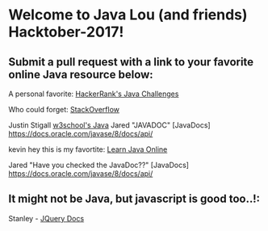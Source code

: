# Welcome to Java Lou (and friends) Hacktober-2017!

## Submit a  pull request with a link to your favorite online Java resource below:

A personal favorite: [HackerRank's Java Challenges](https://www.hackerrank.com/domains/java/java-introduction)

Who could forget: [StackOverflow](stackoverflow.com)

Justin Stigall [w3school's Java](https://www.w3schools.in/java-tutorial/)
Jared "JAVADOC" [JavaDocs] https://docs.oracle.com/javase/8/docs/api/

kevin hey this is my favortite: [Learn Java Online](http://www.learnjavaonline.org/)

Jared "Have you checked the JavaDoc??" [JavaDocs] https://docs.oracle.com/javase/8/docs/api/

## It might not be Java, but javascript is good too..!:

Stanley - [JQuery Docs](https://api.jquery.com/)
